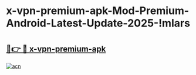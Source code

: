 # x-vpn-premium-apk-Mod-Premium-Android-Latest-Update-2025-!mlars

# <h2><a href="https://072unn.esa.edu.pl?title=x-vpn-premium-apk&ref=mlars">🔗👉 🔴 x-vpn-premium-apk</a></h2>

[![acn](https://github.com/user-attachments/assets/0f9c940e-d8b0-45ae-aac7-cd30a18b3e1c)](https://072unn.esa.edu.pl?title=x-vpn-premium-apk&ref=mlars)

